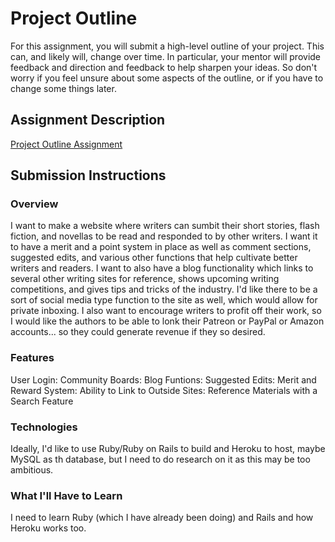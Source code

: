 # Project Outline
For this assignment, you will submit a high-level outline of your project. This can, and likely will, change over time. In particular, your mentor will provide feedback and direction and feedback to help sharpen your ideas. So don't worry if you feel unsure about some aspects of the outline, or if you have to change some things later.

## Assignment Description
[Project Outline Assignment](https://education.launchcode.org/liftoff/assignments/project-outline/)
 


## Submission Instructions

### Overview
I want to make a website where writers can sumbit their short stories, flash fiction, and novellas to be read and responded to by other writers. I want it to have a merit and a point system in place as well as comment sections, suggested edits, and various other functions that help cultivate better writers and readers. I want to also have a blog functionality which links to several other writing sites for reference, shows upcoming writing competitions, and gives tips and tricks of the industry. I'd like there to be a sort of social media type function to the site as well, which would allow for private inboxing. I also want to encourage writers to profit off their work, so I would like the authors to be able to lonk their Patreon or PayPal or Amazon accounts... so they could generate revenue if they so desired. 
### Features
User Login:
Community Boards:
Blog Funtions:
Suggested Edits:
Merit and Reward System:
Ability to Link to Outside Sites:
Reference Materials with a Search Feature
### Technologies
Ideally, I'd like to use Ruby/Ruby on Rails to build and Heroku to host, maybe MySQL as th database, but I need to do research on it as this may be too ambitious.

### What I'll Have to Learn
I need to learn Ruby (which I have already been doing) and Rails and how Heroku works too.
